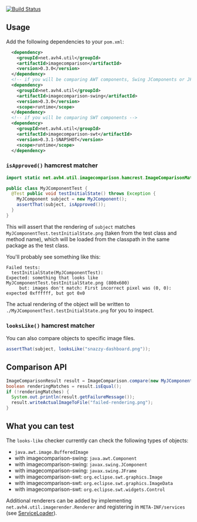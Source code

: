 [![Build Status](https://secure.travis-ci.org/avh4/imagecomparison.png?branch=master)](http://travis-ci.org/avh4/imagecomparison)

## Usage

Add the following dependencies to your `pom.xml`:

```xml
  <dependency>
    <groupId>net.avh4.util</groupId>
    <artifactId>imagecomparison</artifactId>
    <version>0.3.0</version>
  </dependency>
  <!-- if you will be comparing AWT components, Swing JComponents or JFrames: -->
  <dependency>
    <groupId>net.avh4.util</groupId>
    <artifactId>imagecomparison-swing</artifactId>
    <version>0.3.0</version>
    <scope>runtime</scope>
  </dependency>
  <!-- if you will be comparing SWT components -->
  <dependency>
    <groupId>net.avh4.util</groupId>
    <artifactId>imagecomparison-swt</artifactId>
    <version>0.3.1-SNAPSHOT</version>
    <scope>runtime</scope>
  </dependency>
```

### `isApproved()` hamcrest matcher

```java
import static net.avh4.util.imagecomparison.hamcrest.ImageComparisonMatchers.*;

public class MyJComponentTest {
  @Test public void testInitialState() throws Exception {
    MyJComponent subject = new MyJComponent();
    assertThat(subject, isApproved());
  }
}
```

This will assert that the rendering of `subject` matches `MyJComponentTest.testInitialState.png` (taken 
from the test class and method name), which will be loaded from the classpath in the same package as the test class.

You'll probably see something like this:

```
Failed tests: 
  testInitialState(MyJComponentTest): 
Expected: something that looks like MyJComponentTest.testInitialState.png (800x600)
     but: images don't match: First incorrect pixel was (0, 0): expected 0xffffff, but got 0x0
```

The actual rendering of the object will be written to `./MyJComponentTest.testInitialState.png` for you to inspect.

### `looksLike()` hamcrest matcher

You can also compare objects to specific image files.

```java
assertThat(subject, looksLike("snazzy-dashboard.png"));
```


## Comparison API

```java
ImageComparisonResult result = ImageComparison.compare(new MyJComponent(), "./snazzy-dashboard.png");
boolean renderingMatches = result.isEqual();
if (!renderingMatches) {
  System.out.println(result.getFailureMessage());
  result.writeActualImageToFile("failed-rendering.png");
}
```

## What you can test

The `looks-like` checker currently can check the following types of objects:

* `java.awt.image.BufferedImage`
* with imagecomparison-swing: `java.awt.Component`
* with imagecomparison-swing: `javax.swing.JComponent`
* with imagecomparison-swing: `javax.swing.JFrame`
* with imagecomparison-swt: `org.eclipse.swt.graphics.Image`
* with imagecomparison-swt: `org.eclipse.swt.graphics.ImageData`
* with imagecomparison-swt: `org.eclipse.swt.widgets.Control`

Additional renderers can be added by implementing `net.avh4.util.imagerender.Renderer` and registering in `META-INF/services`
(see [ServiceLoader](http://docs.oracle.com/javase/6/docs/api/java/util/ServiceLoader.html)).

